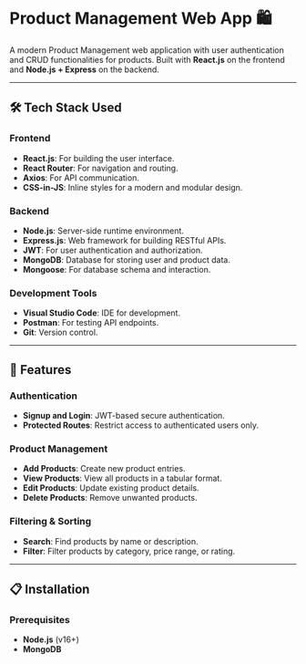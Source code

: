 # Product Management Web App 🛍️

A modern Product Management web application with user authentication and CRUD functionalities for products. Built with **React.js** on the frontend and **Node.js + Express** on the backend.

---

## 🛠️ Tech Stack Used

### **Frontend**  
- **React.js**: For building the user interface.  
- **React Router**: For navigation and routing.  
- **Axios**: For API communication.  
- **CSS-in-JS**: Inline styles for a modern and modular design.

### **Backend**  
- **Node.js**: Server-side runtime environment.  
- **Express.js**: Web framework for building RESTful APIs.  
- **JWT**: For user authentication and authorization.  
- **MongoDB**: Database for storing user and product data.  
- **Mongoose**: For database schema and interaction.

### **Development Tools**
- **Visual Studio Code**: IDE for development.  
- **Postman**: For testing API endpoints.  
- **Git**: Version control.  

---

## 🚀 Features

### Authentication
- **Signup and Login**: JWT-based secure authentication.  
- **Protected Routes**: Restrict access to authenticated users only.  

### Product Management
- **Add Products**: Create new product entries.  
- **View Products**: View all products in a tabular format.  
- **Edit Products**: Update existing product details.  
- **Delete Products**: Remove unwanted products.  

### Filtering & Sorting
- **Search**: Find products by name or description.  
- **Filter**: Filter products by category, price range, or rating.  

---

## 📋 Installation

### Prerequisites
- **Node.js** (v16+)
- **MongoDB**
